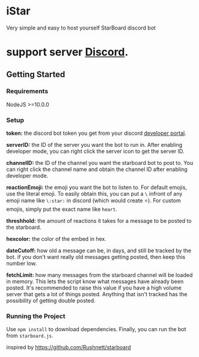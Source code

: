 # iStar
Very simple and easy to host yourself StarBoard discord bot 

# support server <a href="https://discord.gg/TWy6pSZ" target="_blank">Discord</a>.

## Getting Started
### Requirements
NodeJS >=10.0.0
### Setup

**token:** the discord bot token you get from your discord [developer portal](https://discordapp.com/developers/applications/).

**serverID:** the ID of the server you want the bot to run in. After enabling developer mode, you can right click the server icon to get the server ID.

**channelID:** the ID of the channel you want the starboard bot to post to. You can right click the channel name and obtain the channel ID after enabling developer mode.

**reactionEmoji:** the emoji you want the bot to listen to. For default emojis, use the literal emoji. To easily obtain this, you can put a `\` infront of any emoji name like `\:star:` in discord (which would create ⭐). For custom emojis, simply put the exact name like `heart`.

**threshhold:** the amount of reactions it takes for a message to be posted to the starboard.

**hexcolor:** the color of the embed in hex.

**dateCutoff:** how old a message can be, in days, and still be tracked by the bot. if you don't want really old messages getting posted, then keep this number low.

**fetchLimit:** how many messages from the starboard channel will be loaded in memory. This lets the script know what messages have already been posted. It's recommended to raise this value if you have a high volume server that gets a lot of things posted. Anything that isn't tracked has the possibility of getting double posted.

### Running the Project
Use `npm install` to download dependencies. Finally, you can run the bot from `starboard.js`.

inspired by https://github.com/Rushnett/starboard
